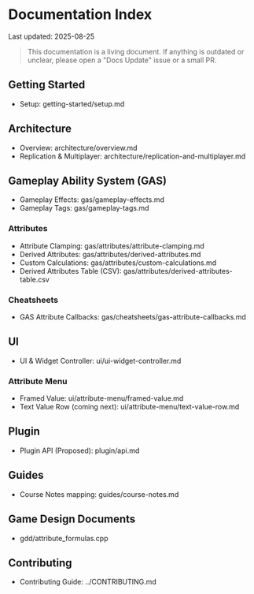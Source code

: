 # Documentation Index

Last updated: 2025-08-25

> This documentation is a living document. If anything is outdated or unclear, please open a "Docs Update" issue or a small PR.

## Getting Started
- Setup: getting-started/setup.md

## Architecture
- Overview: architecture/overview.md
- Replication & Multiplayer: architecture/replication-and-multiplayer.md

## Gameplay Ability System (GAS)
- Gameplay Effects: gas/gameplay-effects.md
- Gameplay Tags: gas/gameplay-tags.md

### Attributes
- Attribute Clamping: gas/attributes/attribute-clamping.md
- Derived Attributes: gas/attributes/derived-attributes.md
- Custom Calculations: gas/attributes/custom-calculations.md
- Derived Attributes Table (CSV): gas/attributes/derived-attributes-table.csv

### Cheatsheets
- GAS Attribute Callbacks: gas/cheatsheets/gas-attribute-callbacks.md

## UI
- UI & Widget Controller: ui/ui-widget-controller.md

### Attribute Menu
- Framed Value: ui/attribute-menu/framed-value.md
- Text Value Row (coming next): ui/attribute-menu/text-value-row.md

## Plugin
- Plugin API (Proposed): plugin/api.md

## Guides
- Course Notes mapping: guides/course-notes.md

## Game Design Documents
- gdd/attribute_formulas.cpp

## Contributing
- Contributing Guide: ../CONTRIBUTING.md